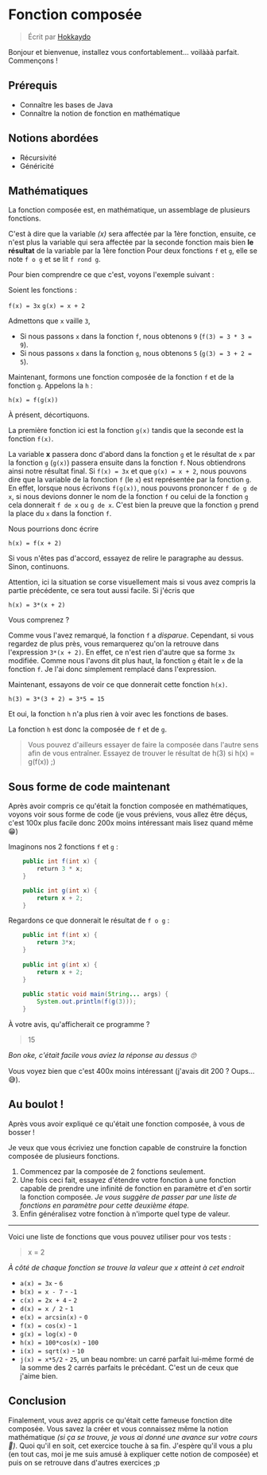 # Fonction composée

> Écrit par [Hokkaydo](https://github.com/Hokkaydo)


Bonjour et bienvenue, installez vous confortablement... voilààà parfait. Commençons !

## Prérequis

- Connaître les bases de Java
- Connaître la notion de fonction en mathématique

## Notions abordées

- Récursivité
- Généricité

## Mathématiques

La fonction composée est, en mathématique, un assemblage de plusieurs fonctions. 

C'est à dire que la variable *(x)* sera affectée par la 1ère fonction, ensuite, ce n'est plus la variable qui sera affectée par la seconde fonction mais bien **le résultat** de la variable par la 1ère fonction
Pour deux fonctions `f` et `g`, elle se note `f o g` et se lit `f rond g`. 

Pour bien comprendre ce que c'est, voyons l'exemple suivant :

Soient les fonctions :

`f(x) = 3x`
`g(x) = x + 2`

Admettons que `x` vaille `3`,

- Si nous passons `x` dans la fonction `f`, nous obtenons `9` (`f(3) = 3 * 3 = 9`).
- Si nous passons `x` dans la fonction `g`, nous obtenons `5` (`g(3) = 3 + 2 = 5`).

Maintenant, formons une fonction composée de la fonction `f` et de la fonction `g`. Appelons la `h` :

`h(x) = f(g(x))`

À présent, décortiquons. 

La première fonction ici est la fonction `g(x)` tandis que la seconde est la fonction `f(x)`.

La variable **x** passera donc d'abord dans la fonction `g` et le résultat de `x` par la fonction `g` (`g(x)`) passera ensuite dans la fonction `f`. Nous obtiendrons ainsi notre résultat final.
Si `f(x) = 3x` et que `g(x) = x + 2`, nous pouvons dire que la variable de la fonction `f` (le `x`) est représentée par la fonction `g`. 
En effet, lorsque nous écrivons `f(g(x))`, nous pouvons prononcer `f de g de x`, si nous devions donner le nom de la fonction `f` ou celui de la fonction `g` cela donnerait `f de x` ou `g de x`. 
C'est bien la preuve que la fonction `g` prend la place du `x` dans la fonction `f`.

Nous pourrions donc écrire

`h(x) = f(x + 2)`

Si vous n'êtes pas d'accord, essayez de relire le paragraphe au dessus.
Sinon, continuons.

Attention, ici la situation se corse visuellement mais si vous avez compris la partie précédente, ce sera tout aussi facile. 
Si j'écris que

`h(x) = 3*(x + 2)`

Vous comprenez ?


Comme vous l'avez remarqué, la fonction `f` a *disparue*.
Cependant, si vous regardez de plus près, vous remarquerez qu'on la retrouve dans l'expression `3*(x + 2)`. En effet, ce n'est rien d'autre que sa forme `3x` modifiée. 
Comme nous l'avons dit plus haut, la fonction `g` était le `x` de la fonction `f`.
Je l'ai donc simplement remplacé dans l'expression.

Maintenant, essayons de voir ce que donnerait cette fonction `h(x)`.

`h(3) = 3*(3 + 2) = 3*5 = 15`

Et oui, la fonction `h` n'a plus rien à voir avec les fonctions de bases.

La fonction `h` est donc la composée de `f` et de `g`.

> Vous pouvez d'ailleurs essayer de faire la composée dans l'autre sens afin de vous entraîner.
Essayez de trouver le résultat de h(3) si h(x) = g(f(x)) ;)

## Sous forme de code maintenant

Après avoir compris ce qu'était la fonction composée en mathématiques, voyons voir sous forme de code (je vous préviens, vous allez être déçus, c'est 100x plus facile donc 200x moins intéressant mais lisez quand même 😁)

Imaginons nos 2 fonctions `f` et `g` :

```java
    public int f(int x) {
        return 3 * x;
    }

    public int g(int x) {
        return x + 2;
    }
```

Regardons ce que donnerait le résultat de `f o g` :

```java
    public int f(int x) {
        return 3*x;
    }
     
    public int g(int x) {
        return x + 2;
    }
    
    public static void main(String... args) {
        System.out.println(f(g(3)));
    }
```

À votre avis, qu'afficherait ce programme ?

> 15

*Bon oke, c'était facile vous aviez la réponse au dessus 🙄*

Vous voyez bien que c'est 400x moins intéressant (j'avais dit 200 ? Oups... 😅).

## Au boulot !

Après vous avoir expliqué ce qu'était une fonction composée, à vous de bosser !

Je veux que vous écriviez une fonction capable de construire la fonction composée de plusieurs fonctions.

1. Commencez par la composée de 2 fonctions seulement.
2. Une fois ceci fait, essayez d'étendre votre fonction à une fonction capable de prendre une infinité de fonction en paramètre et d'en sortir la fonction composée.
*Je vous suggère de passer par une liste de fonctions en paramètre pour cette deuxième étape.*
3. Enfin généralisez votre fonction à n'importe quel type de valeur.

---

Voici une liste de fonctions que vous pouvez utiliser pour vos tests :

> x = 2

*À côté de chaque fonction se trouve la valeur que x atteint à cet endroit*

- `a(x) = 3x` - `6`
- `b(x) = x - 7` - `-1`
- `c(x) = 2x + 4` - `2`
- `d(x) = x / 2` - `1`
- `e(x) = arcsin(x)` - `0`
- `f(x) = cos(x)` - `1`
- `g(x) = log(x)` - `0`
- `h(x) = 100*cos(x)` - `100`
- `i(x) = sqrt(x)` - `10`
- `j(x) = x*5/2` - `25`, un beau nombre: un carré parfait lui-même formé de la somme des 2 carrés parfaits le précédant. C'est un de ceux que j'aime bien.

## Conclusion

Finalement, vous avez appris ce qu'était cette fameuse fonction dite composée. Vous savez la créer et vous connaissez même la notion mathématique *(si ça se trouve, je vous ai donné une avance sur votre cours :eyes:)*. 
Quoi qu'il en soit, cet exercice touche à sa fin.
J'espère qu'il vous a plu (en tout cas, moi je me suis amusé à expliquer cette notion de composée) et puis on se retrouve dans d'autres exercices ;p
